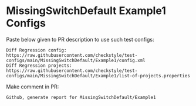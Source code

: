 # MissingSwitchDefault Example1 Configs
Paste below given to PR description to use such test configs:
```
Diff Regression config: https://raw.githubusercontent.com/checkstyle/test-configs/main/MissingSwitchDefault/Example1/config.xml
Diff Regression projects: https://raw.githubusercontent.com/checkstyle/test-configs/main/MissingSwitchDefault/Example1/list-of-projects.properties
```
Make comment in PR:
```
Github, generate report for MissingSwitchDefault/Example1
```
